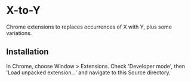 X-to-Y
======

Chrome extensions to replaces occurrences of X with Y, plus some variations.

Installation
------------

In Chrome, choose Window > Extensions. Check 'Developer mode', then 'Load unpacked extension...' and navigate to this Source directory.
